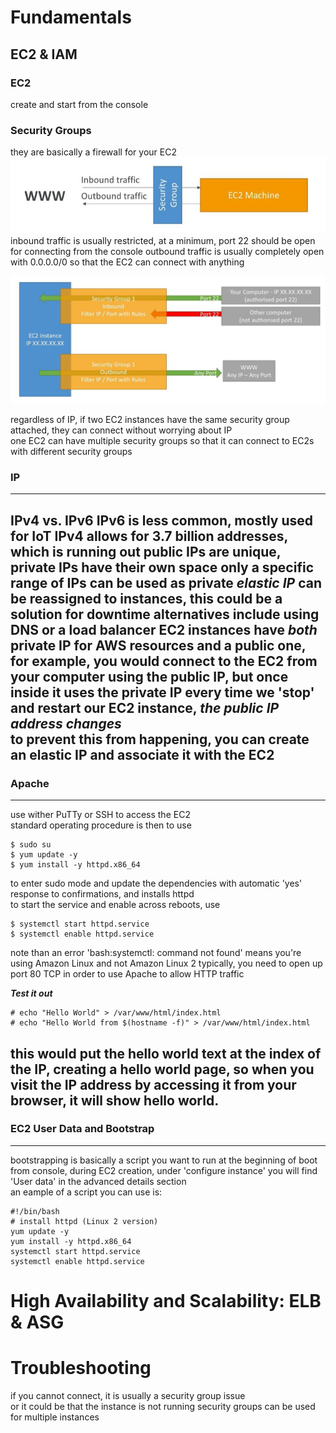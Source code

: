 # Fundamentals

## EC2 & IAM

### EC2
create and start from the console

### Security Groups
they are basically a firewall for your EC2  
![security_group_use](https://github.com/lukechn99/Certified-Solutions-Architect-Notes/blob/master/img/security_group_use.JPG)
inbound traffic is usually restricted, at a minimum, port 22 should be open for connecting from the console
outbound traffic is usually completely open with 0.0.0.0/0 so that the EC2 can connect with anything  

![sg_as_a_firewall](https://github.com/lukechn99/Certified-Solutions-Architect-Notes/blob/master/img/sg_as_a_firewall.JPG)
  

regardless of IP, if two EC2 instances have the same security group attached, they can connect without worrying about IP  
one EC2 can have multiple security groups so that it can connect to EC2s with different security groups  

### IP
---
IPv4 vs. IPv6
IPv6 is less common, mostly used for IoT
IPv4 allows for 3.7 billion addresses, which is running out
public IPs are unique, private IPs have their own space
only a specific range of IPs can be used as private
___elastic IP___ can be reassigned to instances, this could be a solution for downtime
alternatives include using DNS or a load balancer
EC2 instances have ___both___ private IP for AWS resources and a public one, for example, you would connect to the EC2 from your
computer using the public IP, but once inside it uses the private IP
every time we 'stop' and restart our EC2 instance, ***the public IP address changes***  
to prevent this from happening, you can create an elastic IP and associate it with the EC2
---
### Apache
---
use wither PuTTy or SSH to access the EC2  
standard operating procedure is then to use  
```
$ sudo su  
$ yum update -y
$ yum install -y httpd.x86_64
```  
to enter sudo mode and update the dependencies with automatic 'yes' response to confirmations, and installs httpd  
to start the service and enable across reboots, use  
```
$ systemctl start httpd.service
$ systemctl enable httpd.service
```
note than an error 'bash:systemctl: command not found' means you're using Amazon Linux and not Amazon Linux 2
typically, you need to open up port 80 TCP in order to use Apache to allow HTTP traffic

***Test it out***
```
# echo "Hello World" > /var/www/html/index.html
# echo "Hello World from $(hostname -f)" > /var/www/html/index.html
```
this would put the hello world text at the index of the IP, creating a hello world page, so when you visit the IP address by accessing it from your browser, 
it will show hello world.
---

### EC2 User Data and Bootstrap
---
bootstrapping is basically a script you want to run at the beginning of boot  
from console, during EC2 creation, under 'configure instance' you will find 'User data' in the advanced details section  
an eample of a script you can use is:  
```
#!/bin/bash
# install httpd (Linux 2 version)
yum update -y
yum install -y httpd.x86_64
systemctl start httpd.service
systemctl enable httpd.service
```

# High Availability and Scalability: ELB & ASG


# Troubleshooting
if you cannot connect, it is usually a security group issue  
or it could be that the instance is not running
security groups can be used for multiple instances
